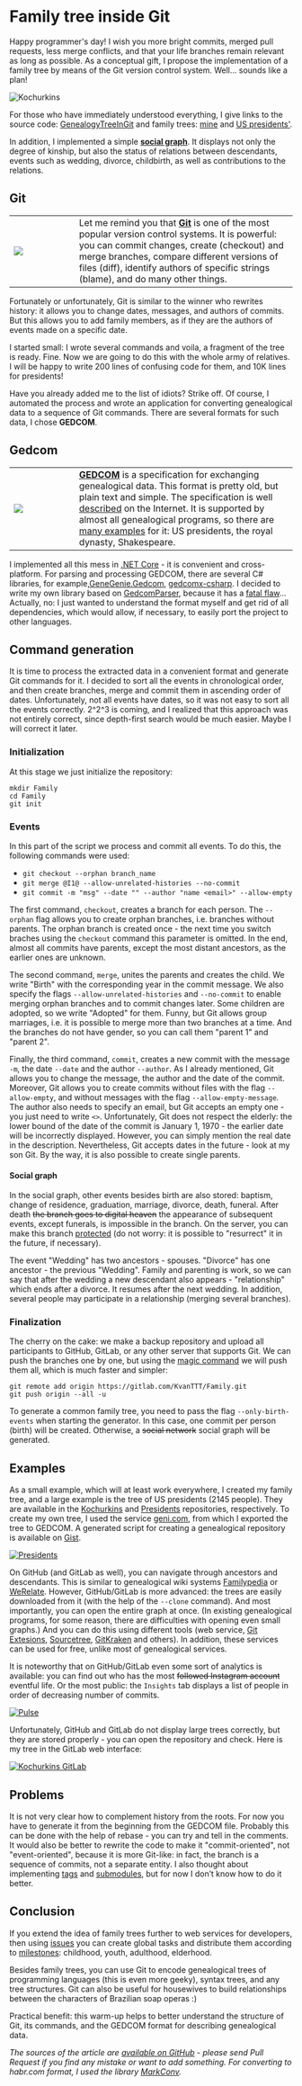 # Family tree inside Git

Happy programmer's day! I wish you more bright commits, merged pull requests,
less merge conflicts, and that your life branches remain relevant as long as
possible. As a conceptual gift, I propose the implementation of a family tree by
means of the Git version control system. Well... sounds like a plan!

![Kochurkins](Kochurkins.png)

For those who have immediately understood everything, I give links to the source
code: [GenealogyTreeInGit](https://github.com/KvanTTT/GenealogyTreeInGit.git)
and family trees: [mine](https://github.com/KvanTTT/Kochurkins.git) and [US
presidents'](https://github.com/KvanTTT/Presidents.git).

In addition, I implemented a simple [**social
graph**](https://en.wikipedia.org/wiki/Social_graph). It displays not only the
degree of kinship, but also the status of relations between descendants, events
such as wedding, divorce, childbirth, as well as contributions to the relations.

<cut text="More about implementation, details, and pictures">

## Git

<table> <tr> <td width=100><img src="Git.svg" ></td> <td>Let me remind you that
<b><a href="https://en.wikipedia.org/wiki/Git">Git</a></b> is one of the most
popular version control systems. It is powerful: you can commit changes, create
(checkout) and merge branches, compare different versions of files (diff),
identify authors of specific strings (blame), and do many other things. </td>
</tr> </table>

Fortunately or unfortunately, Git is similar to the winner who rewrites history:
it allows you to change dates, messages, and authors of commits. But this allows
you to add family members, as if they are the authors of events made on a
specific date.

I started small: I wrote several commands and voila, a fragment of the tree is
ready. Fine. Now we are going to do this with the whole army of relatives. I
will be happy to write 200 lines of confusing code for them, and 10K lines for
presidents!

<!-- TODO добавить картинку -->

Have you already added me to the list of idiots? Strike off. Of course, I
automated the process and wrote an application for converting genealogical data
to a sequence of Git commands. There are several formats for such data, I chose
**GEDCOM**.

## Gedcom

<table> <tr> <td width=100><img src="Gedcom.svg" ></td> <td><b><a
href="https://en.wikipedia.org/wiki/GEDCOM">GEDCOM</a></b> is a specification
for exchanging genealogical data. This format is pretty old, but plain text and
simple. The specification is well <a
href="https://webtreeprint.com/tp_famous_gedcoms.php">described</a> on the
Internet. It is supported by almost all genealogical programs, so there are <a
href="https://webtreeprint.com/tp_famous_gedcoms.php">many examples</a> for it:
US presidents, the royal dynasty, Shakespeare.</td> </tr> </table>

I implemented all this mess in [.NET
Core](https://www.microsoft.com/net/learn/get-started-with-dotnet-tutorial) - it
is convenient and cross-platform. For parsing and processing GEDCOM, there are
several C# libraries, for
example,[GeneGenie.Gedcom](https://github.com/TheGeneGenieProject/GeneGenie.Gedcom),
[gedcomx-csharp](https://github.com/FamilySearch/gedcomx-csharp). I decided to
write my own library based on
[GedcomParser](https://github.com/jaklithn/GedcomParser), because it has a
[fatal flaw](https://en.wikipedia.org/wiki/Not_invented_here)... Actually, no: I
just wanted to understand the format myself and get rid of all dependencies,
which would allow, if necessary, to easily port the project to other languages.

## Command generation

It is time to process the extracted data in a convenient format and generate Git
commands for it. I decided to sort all the events in chronological order, and
then create branches, merge and commit them in ascending order of dates.
Unfortunately, not all events have dates, so it was not easy to sort all the
events correctly. 2^2^3 is coming, and I realized that this approach was not
entirely correct, since depth-first search would be much easier. Maybe I will
correct it later.

### Initialization

At this stage we just initialize the repository:

```
mkdir Family
cd Family
git init
```

### Events

In this part of the script we process and commit all events. To do this, the
following commands were used:

* `git checkout --orphan branch_name`
* `git merge @I1@ --allow-unrelated-histories --no-commit`
* `git commit -m "msg" --date "" --author "name <email>" --allow-empty`

The first command, `checkout`, creates a branch for each person. The `--orphan`
flag allows you to create orphan branches, i.e. branches without parents. The
orphan branch is created once - the next time you switch braches using the
`checkout` command this parameter is omitted. In the end, almost all commits
have parents, except the most distant ancestors, as the earlier ones are
unknown.

The second command, `merge`, unites the parents and creates the child. We write
"Birth" with the corresponding year in the commit message. We also specify the
flags `--allow-unrelated-histories` and `--no-commit` to enable merging orphan
branches and to commit changes later. Some children are adopted, so we write
"Adopted" for them. Funny, but Git allows group marriages, i.e. it is possible
to merge more than two branches at a time. And the branches do not have gender,
so you can call them "parent 1" and "parent 2".

Finally, the third command, `commit`, creates a new commit with the message
`-m`, the date `--date` and the author `--author`. As I already mentioned, Git
allows you to change the message, the author and the date of the commit.
Moreover, Git allows you to create commits without files with the flag
`--allow-empty`, and without messages with the flag `--allow-empty-message`. The
author also needs to specify an email, but Git accepts an empty one - you just
need to write `<>`. Unfortunately, Git does not respect the elderly: the lower
bound of the date of the commit is January 1, 1970 - the earlier date will be
incorrectly displayed. However, you can simply mention the real date in the
description. Nevertheless, Git accepts dates in the future - look at my son Git.
By the way, it is also possible to create single parents.

#### Social graph

In the social graph, other events besides birth are also stored: baptism, change
of residence, graduation, marriage, divorce, death, funeral. After death ~~the
branch goes to digital heaven~~ the appearance of subsequent events, except
funerals, is impossible in the branch. On the server, you can make this branch
[protected](https://help.github.com/en/articles/about-protected-branches) (do
not worry: it is possible to "resurrect" it in the future, if necessary).

The event "Wedding" has two ancestors - spouses. "Divorce" has one ancestor -
the previous "Wedding". Family and parenting is work, so we can say that after
the wedding a new descendant also appears - "relationship" which ends after a
divorce. It resumes after the next wedding. In addition, several people may
participate in a relationship (merging several branches).

### Finalization

The cherry on the cake: we make a backup repository and upload all participants
to GitHub, GitLab, or any other server that supports Git. We can push the
branches one by one, but using the [magic
command](https://stackoverflow.com/a/10479068/1046374) we will push them all,
which is much faster and simpler:

```
git remote add origin https://gitlab.com/KvanTTT/Family.git
git push origin --all -u
```

To generate a common family tree, you need to pass the flag
`--only-birth-events` when starting the generator. In this case, one commit per
person (birth) will be created. Otherwise, a ~~social network~~ social graph
will be generated.

## Examples

As a small example, which will at least work everywhere, I created my family
tree, and a large example is the tree of US presidents (2145 people). They are
available in the [Kochurkins](https://github.com/KvanTTT/Kochurkins.git) and
[Presidents](https://github.com/KvanTTT/Presidents.git) repositories,
respectively. To create my own tree, I used the service
[geni.com](https://geni.com), from which I exported the tree to GEDCOM. A
generated script for creating a genealogical repository is available on
[Gist](https://gist.github.com/KvanTTT/4a713955a54a062313d43ebb5a96824a).

[![Presidents](Presidents.png)](https://github.com/KvanTTT/Presidents.git)

On GitHub (and GitLab as well), you can navigate through ancestors and
descendants. This is similar to genealogical wiki systems
[Familypedia](http://familypedia.wikia.com) or
[WeRelate](https://www.werelate.org). However, GitHub/GitLab is more advanced:
the trees are easily downloaded from it (with the help of the `--clone`
command). And most importantly, you can open the entire graph at once. (In
existing genealogical programs, for some reason, there are difficulties with
opening even small graphs.) And you can do this using different tools (web
service, [Git Extesions](https://gitextensions.github.io/),
[Sourcetree](https://www.sourcetreeapp.com/),
[GitKraken](https://www.gitkraken.com/) and others). In addition, these services
can be used for free, unlike most of genealogical services.

It is noteworthy that on GitHub/GitLab even some sort of analytics is available:
you can find out who has the most ~~followed Instagram account~~ eventful life.
Or the most public: the `Insights` tab displays a list of people in order of
decreasing number of commits.

[![Pulse](Presidents-Pulse.png)](https://github.com/KvanTTT/Presidents/pulse)

Unfortunately, GitHub and GitLab do not display large trees correctly, but they
are stored properly - you can open the repository and check. Here is my tree in
the GitLab web interface:

[![Kochurkins
GitLab](Kochurkins-GitLab.png)](https://gitlab.com/KvanTTT/Kochurkins/network/@I1@)

## Problems

It is not very clear how to complement history from the roots. For now you have
to generate it from the beginning from the GEDCOM file. Probably this can be
done with the help of rebase - you can try and tell in the comments. It would
also be better to rewrite the code to make it "commit-oriented", not
"event-oriented", because it is more Git-like: in fact, the branch is a sequence
of commits, not a separate entity. I also thought about implementing
[tags](https://git-scm.com/book/en/v2/Git-Basics-Tagging) and
[submodules](https://git-scm.com/book/en/v2/Git-Tools-Submodules), but for now I
don’t know how to do it better.

## Conclusion

If you extend the idea of family trees further to web services for developers,
then using [issues](https://help.github.com/articles/about-issues/) you can
create global tasks and distribute them according to
[milestones](https://help.github.com/articles/about-milestones/): childhood,
youth, adulthood, elderhood.

Besides family trees, you can use Git to encode genealogical trees of
programming languages (this is even more geeky), syntax trees, and any tree
structures. Git can also be useful for housewives to build relationships between
the characters of Brazilian soap operas :)

Practical benefit: this warm-up helps to better understand the structure of Git,
its commands, and the GEDCOM format for describing genealogical data.

*The sources of the article are [available on
GitHub](https://github.com/KvanTTT/Articles/tree/master/Genealogy-Tree-In-Git) -
please send Pull Request if you find any mistake or want to add something. For
converting to habr.com format, I used the library
[MarkConv](https://github.com/KvanTTT/MarkConv).*